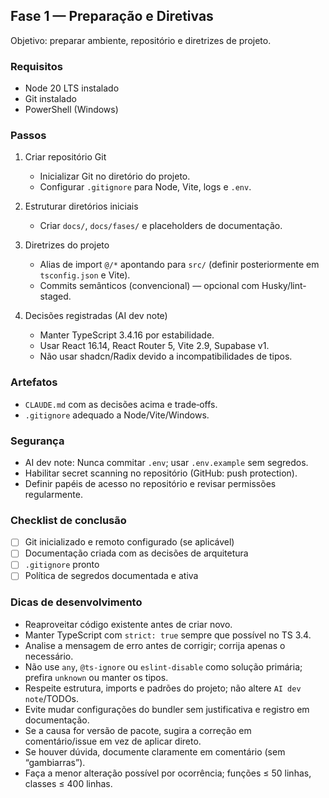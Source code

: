 ## Fase 1 — Preparação e Diretivas

Objetivo: preparar ambiente, repositório e diretrizes de projeto.

### Requisitos
- Node 20 LTS instalado
- Git instalado
- PowerShell (Windows)

### Passos
1) Criar repositório Git
   - Inicializar Git no diretório do projeto.
   - Configurar `.gitignore` para Node, Vite, logs e `.env`.

2) Estruturar diretórios iniciais
   - Criar `docs/`, `docs/fases/` e placeholders de documentação.

3) Diretrizes do projeto
   - Alias de import `@/*` apontando para `src/` (definir posteriormente em `tsconfig.json` e Vite).
   - Commits semânticos (convencional) — opcional com Husky/lint-staged.

4) Decisões registradas (AI dev note)
   - Manter TypeScript 3.4.16 por estabilidade.
   - Usar React 16.14, React Router 5, Vite 2.9, Supabase v1.
   - Não usar shadcn/Radix devido a incompatibilidades de tipos.

### Artefatos
- `CLAUDE.md` com as decisões acima e trade‑offs.
- `.gitignore` adequado a Node/Vite/Windows.

### Segurança
- AI dev note: Nunca commitar `.env`; usar `.env.example` sem segredos.
- Habilitar secret scanning no repositório (GitHub: push protection).
- Definir papéis de acesso no repositório e revisar permissões regularmente.

### Checklist de conclusão
- [ ] Git inicializado e remoto configurado (se aplicável)
- [ ] Documentação criada com as decisões de arquitetura
- [ ] `.gitignore` pronto
- [ ] Política de segredos documentada e ativa

### Dicas de desenvolvimento
- Reaproveitar código existente antes de criar novo.
- Manter TypeScript com `strict: true` sempre que possível no TS 3.4.
- Analise a mensagem de erro antes de corrigir; corrija apenas o necessário.
- Não use `any`, `@ts-ignore` ou `eslint-disable` como solução primária; prefira `unknown` ou manter os tipos.
- Respeite estrutura, imports e padrões do projeto; não altere `AI dev note`/TODOs.
- Evite mudar configurações do bundler sem justificativa e registro em documentação.
- Se a causa for versão de pacote, sugira a correção em comentário/issue em vez de aplicar direto.
- Se houver dúvida, documente claramente em comentário (sem “gambiarras”).
- Faça a menor alteração possível por ocorrência; funções ≤ 50 linhas, classes ≤ 400 linhas.


